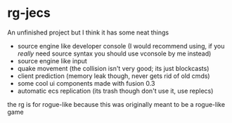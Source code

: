 # rg-jecs
An unfinished project but I think it has some neat things
- source engine like developer console (I would recommend using, if you *really* need source syntax you should use vconsole by me instead)
- source engine like input
- quake movement (the collision isn't very good; its just blockcasts)
- client prediction (memory leak though, never gets rid of old cmds)
- some cool ui components made with fusion 0.3
- automatic ecs replication (its trash though don't use it, use replecs)

the rg is for rogue-like because this was originally meant to be a rogue-like game
